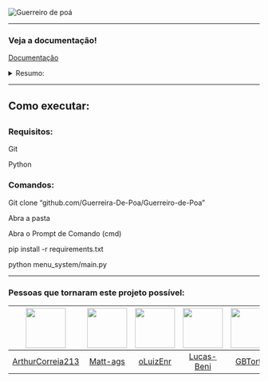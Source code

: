 ![Guerreiro de poá](https://github.com/user-attachments/assets/350f1544-0253-42fe-b3c8-1502823e0905)

<hr>

<h3> Veja a documentação! </h3>
  
[Documentação](https://www.notion.so/Jogo-do-guerreiro-de-po-1bbb5503b14780ff9275df0a28d72717?pvs=4) 

<details>
  <summary>Resumo: </summary>

  # Índice
1. [Visão Geral do Projeto](#visão-geral-do-projeto)  
2. [História do Jogo](#história-do-jogo)  
3. [Equipe e Papéis](#equipe-e-papéis)  
4. [Entregas do Projeto](#entregas-do-projeto)  
   - [Entrega 1 – Conceito Básico](#entrega-1--conceito-básico)  
   - [Entrega 2 – Protótipo Funcional](#entrega-2--protótipo-funcional)  
   - [Entrega 3 – Conteúdo Completo](#entrega-3--conteúdo-completo)  
   - [Entrega Final – Sistemas Completos](#entrega-final--sistemas-completos)  
5. [Tecnologias Utilizadas](#tecnologias-utilizadas)  
6. [Lições Aprendidas](#lições-aprendidas)

---

## Visão Geral do Projeto

**Nome do Jogo:** *Guerreiro de Poá*  
**Gênero:** RPG de Ação/Aventura  
**Plataforma:** PC  
**Público-alvo:** Crianças e jovens 
**Motor:** Pygame (Python)

### Características principais
- Combate dinâmico com múltiplas armas (arco e adagas)  
- Sistema de progressão com XP e níveis  
- Mundo 'aberto' com múltiplas ilhas 
- NPCs com diálogos e missões  
- Chefes com mecânicas únicas  

---

## História do Jogo

### Enredo principal
O guerreiro de Poá retorna à sua cidade natal após anos de treinamento e descobre que seu antigo mestre, Gabriel, foi corrompido pelo poder e agora domina a região. Cabe ao jogador enfrentar diversos desafios, derrotar minibosses e, por fim, confrontar Gabriel para libertar Poá.

### Progressão
- Chegada à ilha inicial  
- Aprendizado das mecânicas básicas  
- Confronto com os inimigos das missões 
- Batalha final contra o Professor Gabriel  

---

## Equipe e Papéis

| Nome                  | Papel | Principais Contribuições             |
|-----------------------|-------|--------------------------------------|
| Gabriel M. Silva      | PO    | Design de sistemas, criação de mapas, sistema de níveis |
| Rian Prates           | PO    | Sistema de inventário, interface, character design     |
| Arthur C. Nascimento  | SM    | Diálogos, mecânica de combate, gerenciamento de equipe, animações        |
| Lucas Beni            | SM    | Progressão do jogo, sistema de status|
| Leandro Y. Carvalho   | Dev   | Criação de assets e sprites          |
| Luiz E. Souza         | Dev   | Combate corpo a corpo, charater design                |
| Mateus A. Santos      | Dev   | Sistema de colisões, interface, criação de mapas       |

---

## Entregas do Projeto

### Entrega 1 – Conceito Básico

**Conquistas**
- Definição do estilo visual em pixel art  
- Protótipo de movimentação (WASD + corrida)  
- Sistema inicial de combate à distância  
- Design do protagonista e dos primeiros NPCs  
- Criação dos mapas iniciais (Ilha 1 e Ilha 2)  
- Tela de início e interface básica  

**Sistemas iniciais**
- Controle de vida do jogador  
- Ataque básico com arco  

---

### Entrega 2 – Protótipo Funcional

**Implementações**
- Sistema completo de inventário  
- Colisões funcionais em todo o mapa  
- Diálogos com NPCs  
- Animações de combate baseadas na posição do mouse  
- Menu de status inicial  
- Sistema de câmera aprimorado (*camera follow*)  

**Melhorias**
- Física de movimentação refinada  

---

### Entrega 3 – Conteúdo Completo

**Novos recursos**
- Sistema completo de XP e níveis  
- Combate corpo a corpo com adagas  
- Fase 1 totalmente funcional, incluindo:  
  - Inimigos
  - Sistema de baús e recompensas  
  - Missões com NPCs  
- Menu de status aprimorado  
- Design finalizado dos inimigos comuns  

**Progresso**
- 90% dos sistemas básicos concluídos  
- 70% do conteúdo planejado implementado  
- Balanceamento inicial das mecânicas  

---

### Entrega Final – Sistemas Completos

**Combate**
- Sistema de arco completamente polido  
- Combate com adagas finalizado  
- Animações de ataque concluídas  
- Feedback visual de dano integrado  

**Mapas**
- Todas as ilhas implementadas  
- Transições suaves entre áreas  
- Pontos de interesse destacados  
- Checkpoints estratégicos incluídos  

**Inimigos**
- Variedade completa de inimigos comuns  
- Minibosses com mecânicas únicas  
- Chefe final (Professor Gabriel) com:  
  - Ataques especiais  
  - Padrões de movimento desafiadores  

**Sistemas adicionais**
- Música e efeitos sonoros integrados  
- Telas de vitória e derrota  
- Sistema de *save/load*  
- Balanceamento final da dificuldade  

**Elementos finais**
- Cutscene de introdução  
- Tutorial integrado ao fluxo do jogo  
- Tela de créditos  

---

## Tecnologias Utilizadas

### Stack Técnica
- **Linguagem:** Python
- **Biblioteca:** Pygame  

### Outras Ferramentas
- **Piskel:** criação de sprites e animações  
- **Sprite Fusion:** construção de mapas e tilesets  
- **LPC Character Generator:** criação de personagens
- **Visual Studio Code:** Editor de código
- **Trello:** Metodologia Kanban para organizar tarefas.
- **Figma:** Protótipos visuais.
- **Canva:** Materiais gráficos.
- **GitHub:** Versionamento de código.

### Fluxo de Trabalho
- Desenvolvimento da historia
- Criação de funcionalidades principais
- Desenvolvimento de código
- Implementação de efeitos visuais
- Criação de mapas
- Desenvolvimento de efeitos sonoros
- Finalização e entrega do projeto
- Configurações de comandos

---

## Lições Aprendidas

### Melhores Práticas Adotadas
- Versionamento contínuo do projeto  
- Documentação progressiva dos sistemas  

### Recomendações para Projetos Futuros
- Reservar mais tempo para polimento final  
- Utilizar ferramentas de gerenciamento de projeto desde o começo

---

## Outras informações:

### O que foi reduzido?
<p> No início do projeto, a idéia seria ter mais níveis, uma das versões tinham 5 npcs no total, com uma mapa e chefe diferente para cada! Mas por conta do tempo, reduzimos para 4, o dos invasores, os do boss ligeiro e do professor, com 3 missões principais. </p>
<p> Além disso, planejamos um mapa mais imersivo, com colisões mais organicas, mas acabamos focando em outras partes do trabalho. </p>

</details>

<hr>


<h2>Como executar:<h2>

<h3>Requisitos:</h3>
<p>Git</p> 
<p>Python</p>

<h3>Comandos:</h3>
<p>Git clone “github.com/Guerreira-De-Poa/Guerreiro-de-Poa”</p>
<p>Abra a pasta</p>
<p>Abra o Prompt de Comando (cmd)</p>
<p>pip install -r requirements.txt</p>
<p>python menu_system/main.py</p>

<hr>

<h3>Pessoas que tornaram este projeto possível: </h3>

| <img src="https://github.com/ArthurCorreia213.png" width="80" height="80"> | <img src="https://github.com/Matt-ags.png" width="80" height="80"> | <img src="https://github.com/oLuizEnr.png" width="80" height="80"> | <img src="https://github.com/Lucas-Beni.png" width="80" height="80"> | <img src="https://github.com/GBTorto.png" width="80" height="80"> | <img src="https://github.com/R-Prates-16.png" width="80" height="80"> | <img src="https://github.com/Lyuuki09.png" width="80" height="80"> |
|:---:|:---:|:---:|:---:|:---:|:---:|:---:|
| [ArthurCorreia213](https://github.com/ArthurCorreia213) | [Matt-ags](https://github.com/Matt-ags) | [oLuizEnr](https://github.com/oLuizEnr) | [Lucas-Beni](https://github.com/Lucas-Beni) | [GBTorto](https://github.com/GBTorto) | [R-Prates-16](https://github.com/R-Prates-16) | [Lyuuki09](https://github.com/Lyuuki09) |


